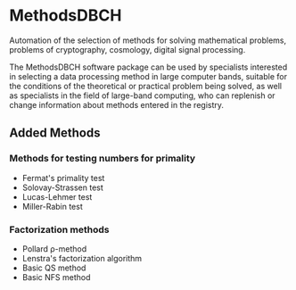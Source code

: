 # MethodsDBCH
Automation of the selection of methods for solving mathematical problems, problems of cryptography, cosmology, digital signal processing.

The MethodsDBCH software package can be used by specialists interested in selecting a data processing method in large computer bands, suitable for the conditions of the theoretical or practical problem being solved, as well as specialists in the field of large-band computing, who can replenish or change information about methods entered in the registry.

## Added Methods
### Methods for testing numbers for primality
- Fermat's primality test
- Solovay-Strassen test
- Lucas-Lehmer test
- Miller-Rabin test
### Factorization methods
- Pollard ρ-method
- Lenstra's factorization algorithm
- Basic QS method
- Basic NFS method
